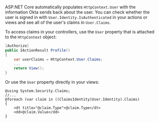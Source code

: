 ASP.NET Core automatically populates `HttpContext.User` with the information Okta sends back about the user. You can check whether the user is signed in with `User.Identity.IsAuthenticated` in your actions or views and see all of the user's claims in `User.Claims`.

To access claims in your controllers, use the `User` property that is attached to the `HttpContext` object:

```csharp
[Authorize]
public IActionResult Profile()
{
    var userClaims = HttpContext.User.Claims;
    ...
    return View();
}
```

Or use the `User` property directly in your views:

```cshtml
@using System.Security.Claims;
//...
@foreach (var claim in ((ClaimsIdentity)User.Identity).Claims)
{
    <dt title="@claim.Type">@claim.Type</dt>
    <dd>@claim.Value</dd>
}
```
